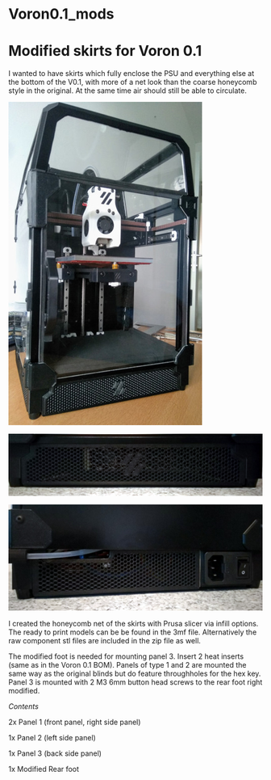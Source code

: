 # Voron0.1_mods

# Modified skirts for Voron 0.1

I wanted to have skirts which fully enclose the PSU and everything else at the bottom of the V0.1, with more of a net look than the coarse honeycomb style in the original. At the same time air should still be able to circulate. 

![image1](https://github.com/thejiral/Voron0.1_mods/blob/main/IMG_20210821_091123%7E2.jpg)

![image2](https://github.com/thejiral/Voron0.1_mods/blob/main/IMG_20210822_174009%7E2.jpg)

![image3](https://github.com/thejiral/Voron0.1_mods/blob/main/IMG_20210822_173756%7E2.jpg)

I created the honeycomb net of the skirts with Prusa slicer via infill options. The ready to print models can be be found in the 3mf file. 
Alternatively the raw component stl files are included in the zip file as well. 

The modified foot is needed for mounting panel 3. Insert 2 heat inserts (same as in the Voron 0.1 BOM). 
Panels of type 1 and 2 are mounted the same way as the original blinds but do feature throughholes for the hex key. Panel 3 is mounted with 2 M3 6mm button head screws to the rear foot right modified. 


_Contents_

2x Panel 1 (front panel, right side panel)

1x Panel 2 (left side panel)

1x Panel 3 (back side panel)

1x Modified Rear foot

